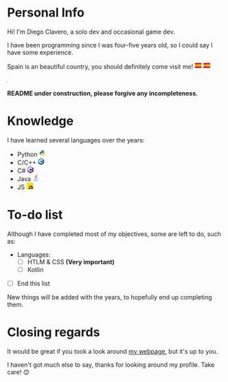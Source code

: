 # Personal Info
Hi! I'm Diego Clavero, a solo dev and occasional game dev.

I have been programming since I was four-five years old, so I could say I have some experience.

Spain is an beautiful country, you should definitely come visit me! <img src="spain.png" alt="Spain" style="float:none;width:16px;height:16px;"/> <img src="spain.png" alt="Spain" style="float:none;width:16px;height:16px;"/>

<img src="clavero.png" alt="Me at Spain">

**README under construction, please forgive any incompleteness.**

# Knowledge
I have learned several languages over the years:
- Python <a href="https://www.python.org"> <img src="python.png" alt="Python" style="float:none;width:16px;height:16px;"/></a>
- C/C++ <a href="https://es.wikipedia.org/wiki/C%2B%2B"> <img src="cpp.png" alt="C/C++" style="float:none;width:14px;height:16px;"/> </a>
- C# <a href="https://es.wikipedia.org/wiki/C_Sharp"> <img src="cs.png" alt="C#" style="float:none;width:14px;height:16px;"/> </a>
- Java <a href="https://www.java.com/en/"> <img src="java.png" alt="Java" style="float:none;width:16px;height:16px;"/> </a>
- JS <a href="https://developer.mozilla.org/es/docs/Web/JavaScript"> <img src="js.png" alt="JS" style="float:none;width:16px;height:16px;"/> </a>

# To-do list
Although I have completed most of my objectives, some are left to do, such as:

- Languages:
    - [ ] HTLM & CSS **(Very important)**
    - [ ] Kotlin
- [ ] End this list

New things will be added with the years, to hopefully end up completing them.

# Closing regards
It would be great if you took a look around <a href="https://diegoclavero.github.io">my webpage</a>, but it's up to you.

I haven't got much else to say, thanks for looking around my profile. Take care! 😊
